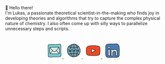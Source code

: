 <div align=center, font-family: monospace>
👋 Hello there! <br>
I'm Lukas, a passionate theoretical scientist-in-the-making who finds joy in developing theories and algorithms that try to capture the complex physical nature of chemistry. I also often come up with silly ways to parallelize unnecessary steps and scripts.
</div>
<p style="padding-top: 10px;"></p>
<div align=center>
   <a href="mailto:mail@lukaswittmann.com">
   <img src="./images/mail.png" alt="E-Mail" width="50">
   </a>
&nbsp
   <a href="https://lukaswittmann.com">
   <img src="./images/website.png" alt="Website" width="50">
   </a>
&nbsp
   <a href="https://www.youtube.com/@pV_NkBT">
   <img src="./images/youtube.png" alt="Youtube" width="50">
   </a>
<!--
<a href="https://twitter.com/pv_nkbt">
   <img src="./images/twitter.png" alt="Youtube" width="50">
</a>
-->
&nbsp
   <a href="https://www.linkedin.com/in/lukas-wittmann-1647bb1ba/">
   <img src="./images/linkedin.png" alt="LinkedIn" width="50">
   </a>
</div>
